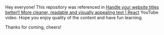 Hey everyone!
This repository was referenced in [Handle your website titles better!! More cleaner, readable and visually appealing text | React](https://youtu.be/-ggbdeKfY0M) YouTube video.
Hope you enjoy quality of the content and have fun learning.

Thanks for coming, cheers!
